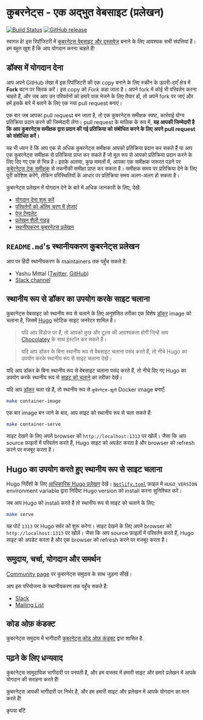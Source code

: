 # कुबरनेट्स - एक अद्भुत वेबसाइट (प्रलेखन)

[![Build Status](https://api.travis-ci.org/kubernetes/website.svg?branch=master)](https://travis-ci.org/kubernetes/website)
[![GitHub release](https://img.shields.io/github/release/kubernetes/website.svg)](https://github.com/kubernetes/website/releases/latest)

स्वागत हे! इस रिपॉजिटरी में [कुबरनेट्स वेबसाइट और दस्तावेज](https://kubernetes.io/) बनाने के लिए आवश्यक सभी संपत्तियां हैं। हम बहुत खुश हैं कि आप योगदान करना चाहते हैं!

## डॉक्स में योगदान देना

आप अपने GitHub लेखा में इस रिपॉजिटरी की एक copy बनाने के लिए स्क्रीन के ऊपरी-दाएँ क्षेत्र में **Fork** बटन पर क्लिक करें। इस copy को *Fork* कहा जाता है। अपने fork में कोई भी परिवर्तन करना चाहते हैं, और जब आप उन परिवर्तनों को हमारे पास भेजने के लिए तैयार हों, तो अपने fork पर जाएं और हमें इसके बारे में बताने के लिए एक नया pull request बनाएं।

एक बार जब आपका pull request बन जाता है, तो एक कुबरनेट्स समीक्षक स्पष्ट, कार्रवाई योग्य प्रतिक्रिया प्रदान करने की जिम्मेदारी लेगा। pull request के मालिक के रूप में, **यह आपकी जिम्मेदारी है कि आप कुबरनेट्स समीक्षक द्वारा प्रदान की गई प्रतिक्रिया को संबोधित करने के लिए अपने pull request को संशोधित करें।**

यह भी ध्यान दें कि आप एक से अधिक कुबरनेट्स समीक्षक आपको प्रतिक्रिया प्रदान कर सकते हैं या आप एक कुबरनेट्स समीक्षक से प्रतिक्रिया प्राप्त कर सकते हैं जो मूल रूप से आपको प्रतिक्रिया प्रदान करने के लिए दिए गए एक से भिन्न है। इसके अलावा, कुछ मामलों में, आपका एक समीक्षक जरूरत पड़ने पर [कुबेरनेट्स टेक समीक्षक](https://github.com/kubernetes/website/wiki/Tech-reviewers) से तकनीकी समीक्षा प्राप्त कर सकता है। समीक्षक समय पर प्रतिक्रिया देने के लिए पूरी कोशिश करेंगे, लेकिन परिस्थितियों के आधार पर प्रतिक्रिया समय अलग-अलग हो सकता है।

कुबरनेट्स प्रलेखन में योगदान देने के बारे में अधिक जानकारी के लिए, देखें:

* [योगदान देना शुरू करें](https://kubernetes.io/docs/contribute/start/)
* [परिवर्तनों को अंतिम चरण में लेजाएं](http://kubernetes.io/docs/contribute/intermediate#view-your-changes-locally)
* [पेज टेम्पलेट](http://kubernetes.io/docs/contribute/style/page-templates/)
* [प्रलेखन शैली गाइड](http://kubernetes.io/docs/contribute/style/style-guide/)
* [स्थानीयकरण कुबरनेट्स प्रलेखन](https://kubernetes.io/docs/contribute/localization/)

## `README.md`'s स्थानीयकरण कुबरनेट्स प्रलेखन

आप पर हिंदी स्थानीयकरण के maintainers तक पहुँच सकते हैं:

* Yashu Mittal ([Twitter](https://twitter.com/mittalyashu77), [GitHub](https://github.com/mittalyashu))
* [Slack channel](https://kubernetes.slack.com/messages/kubernetes-docs-hi)

## स्थानीय रूप से डॉकर का उपयोग करके साइट चलाना

कुबरनेट्स वेबसाइट को स्थानीय रूप से चलाने के लिए अनुशंसित तरीका एक विशेष [डॉकर](https://docker.com) image को चलाना है, जिसमें [Hugo](https://gohugo.io) स्टेटिक साइट जनरेटर शामिल है।

> यदि आप विंडोज पर हैं, तो आपको कुछ और टूल्स की आवश्यकता होगी जिन्हें आप [Chocolatey](https://chocolatey.org) के साथ इंस्टॉल कर सकते हैं।

> यदि आप डॉकर के बिना स्थानीय रूप से वेबसाइट चलाना पसंद करते हैं, तो नीचे Hugo का उपयोग करके स्थानीय रूप से साइट चलाना देखें।

यदि आप डॉकर के बिना स्थानीय रूप से वेबसाइट चलाना पसंद करते हैं, तो नीचे दिए गए Hugo का उपयोग करके स्थानीय रूप से [साइट को चलाने](#hugo-का-उपयोग-करते-हुए-स्थानीय-रूप-से-साइट-चलाना) का तरीका देखें।

यदि आप [डॉकर](https://www.docker.com/get-started) चला रहे हैं, तो स्थानीय रूप से `कुबेरनेट्स-ह्यूगो` Docker image बनाएँ:

```bash
make container-image
```

एक बार image बन जाने के बाद, आप साइट को स्थानीय रूप से चला सकते हैं:

```bash
make container-serve
```

साइट देखने के लिए अपने browser को `http://localhost:1313` पर खोलें। जैसा कि आप source फ़ाइलों में परिवर्तन करते हैं, Hugo साइट को अपडेट करता है और browser को refresh करने पर मजबूर करता है।

## Hugo का उपयोग करते हुए स्थानीय रूप से साइट चलाना

Hugo निर्देशों के लिए [आधिकारिक Hugo प्रलेखन](https://gohugo.io/getting-started/installing/) देखें। [`Netlify.toml`](netlify.toml#L9) फ़ाइल में `HUGO_VERSION` environment variable द्वारा निर्दिष्ट Hugo version को install करना सुनिश्चित करें।

जब आप Hugo को install करते हैं तो स्थानीय रूप से साइट को चलाने के लिए:

```bash
make serve
```

यह पोर्ट `1313` पर Hugo सर्वर को शुरू करेगा। साइट देखने के लिए अपने browser को `http://localhost:1313` पर खोलें। जैसा कि आप source फ़ाइलों में परिवर्तन करते हैं, Hugo साइट को अपडेट करता है और एक browser को refresh करने पर मजबूर करता है।

## समुदाय, चर्चा, योगदान और समर्थन

[Community page](http://kubernetes.io/community/) पर कुबरनेट्स समुदाय के साथ जुड़ना सीखें।

आप इस परियोजना के स्थानीयकरण तक पहुँच सकते हैं:

- [Slack](https://kubernetes.slack.com/messages/sig-docs)
- [Mailing List](https://groups.google.com/forum/#!forum/kubernetes-sig-docs)

## कोड ओफ़ कंडक्ट

कुबरनेट्स समुदाय में भागीदारी [कुबरनेट्स कोड ओफ़ कंडक्ट](https://github.com/cncf/foundation/blob/master/code-of-conduct-languages/hi.md) द्वारा शासित है.

## पढ़ने के लिए धन्यवाद

कुबरनेट्स सामुदायिक भागीदारी पर पनपती है, और हम वास्तव में हमारी साइट और हमारे प्रलेखन में आपके योगदान की सराहना करते हैं!

कुबरनेट्स आपकी भागीदारी पर निर्भर है, और हम हमारी साइट और प्रलेखन में आपके योगदान का मान करते हैं!

कृपया बाँटें
